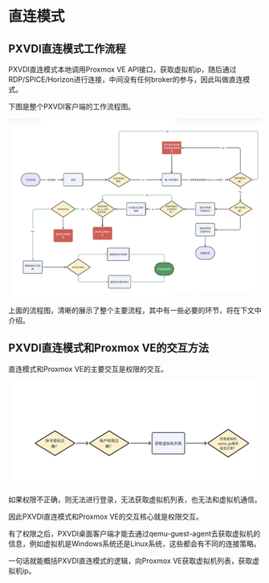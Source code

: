 # 直连模式

## PXVDI直连模式工作流程
PXVDI直连模式本地调用Proxmox VE API接口，获取虚拟机ip，随后通过RDP/SPICE/Horizon进行连接，中间没有任何broker的参与，因此叫做直连模式。

下图是整个PXVDI客户端的工作流程图。

![PXVDI客户端工作流程](../img/pxvdi-progress.png "pxvdi-work-progress")

上面的流程图，清晰的展示了整个主要流程，其中有一些必要的环节，将在下文中介绍。

## PXVDI直连模式和Proxmox VE的交互方法
直连模式和Proxmox VE的主要交互是权限的交互。

![PXVDI客户端权限交流](../img/directmode-perm.png "pxvdi-directmode")

如果权限不正确，则无法进行登录，无法获取虚拟机列表，也无法和虚拟机通信。

因此PXVDI直连模式和Proxmox VE的交互核心就是权限交互。

有了权限之后，PXVDI桌面客户端才能去通过qemu-guest-agent去获取虚拟机的信息，例如虚拟机是Windows系统还是Linux系统，这些都会有不同的连接策略。

一句话就能概括PXVDI直连模式的逻辑，向Proxmox VE获取虚拟机列表，获取虚拟机ip。